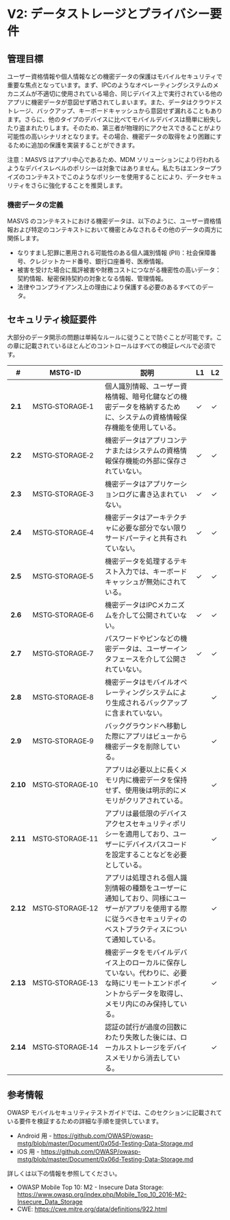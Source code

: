 # V2: データストレージとプライバシー要件

## 管理目標

ユーザー資格情報や個人情報などの機密データの保護はモバイルセキュリティで重要な焦点となっています。まず、IPCのようなオペレーティングシステムのメカニズムが不適切に使用されている場合、同じデバイス上で実行されている他のアプリに機密データが意図せず晒されてしまいます。また、データはクラウドストレージ、バックアップ、キーボードキャッシュから意図せず漏れることもあります。さらに、他のタイプのデバイスに比べてモバイルデバイスは簡単に紛失したり盗まれたりします。そのため、第三者が物理的にアクセスできることがより可能性の高いシナリオとなります。その場合、機密データの取得をより困難にするために追加の保護を実装することができます。

注意：MASVS はアプリ中心であるため、MDM ソリューションにより行われるようなデバイスレベルのポリシーは対象ではありません。私たちはエンタープライズのコンテキストでこのようなポリシーを使用することにより、データセキュリティをさらに強化することを推奨します。

### 機密データの定義

MASVS のコンテキストにおける機密データは、以下のように、ユーザー資格情報および特定のコンテキストにおいて機密とみなされるその他のデータの両方に関係します。

- なりすまし犯罪に悪用される可能性のある個人識別情報 (PII)：社会保障番号、クレジットカード番号、銀行口座番号、医療情報。
- 被害を受けた場合に風評被害や財務コストにつながる機密性の高いデータ：契約情報、秘密保持契約の対象となる情報、管理情報。
- 法律やコンプライアンス上の理由により保護する必要のあるすべてのデータ。

<div style="page-break-after: always;" >
</div>

## セキュリティ検証要件

大部分のデータ開示の問題は単純なルールに従うことで防ぐことが可能です。この章に記載されているほとんどのコントロールはすべての検証レベルで必須です。

| # | MSTG-ID | 説明 | L1 | L2 |
| --- | --- | --- | --- | --- |
| **2.1** | MSTG‑STORAGE‑1 | 個人識別情報、ユーザー資格情報、暗号化鍵などの機密データを格納するために、システムの資格情報保存機能を使用している。 | ✓ | ✓ |
| **2.2** | MSTG‑STORAGE‑2 | 機密データはアプリコンテナまたはシステムの資格情報保存機能の外部に保存されていない。 | ✓ | ✓ |
| **2.3** | MSTG‑STORAGE‑3 | 機密データはアプリケーションログに書き込まれていない。 | ✓ | ✓ |
| **2.4** | MSTG‑STORAGE‑4 | 機密データはアーキテクチャに必要な部分でない限りサードパーティと共有されていない。 | ✓ | ✓ |
| **2.5** | MSTG‑STORAGE‑5 | 機密データを処理するテキスト入力では、キーボードキャッシュが無効にされている。 | ✓ | ✓ |
| **2.6** | MSTG‑STORAGE‑6 | 機密データはIPCメカニズムを介して公開されていない。 | ✓ | ✓ |
| **2.7** | MSTG‑STORAGE‑7 | パスワードやピンなどの機密データは、ユーザーインタフェースを介して公開されていない。 | ✓ | ✓ |
| **2.8** | MSTG‑STORAGE‑8 | 機密データはモバイルオペレーティングシステムにより生成されるバックアップに含まれていない。 |   | ✓ |
| **2.9** | MSTG‑STORAGE‑9 | バックグラウンドへ移動した際にアプリはビューから機密データを削除している。 |  | ✓ |
| **2.10** | MSTG‑STORAGE‑10 | アプリは必要以上に長くメモリ内に機密データを保持せず、使用後は明示的にメモリがクリアされている。 |  | ✓ |
| **2.11** | MSTG‑STORAGE‑11 | アプリは最低限のデバイスアクセスセキュリティポリシーを適用しており、ユーザーにデバイスパスコードを設定することなどを必要としている。 |  | ✓ |
| **2.12** | MSTG‑STORAGE‑12 | アプリは処理される個人識別情報の種類をユーザーに通知しており、同様にユーザーがアプリを使用する際に従うべきセキュリティのベストプラクティスについて通知している。 |  | ✓ |
| **2.13** | MSTG‑STORAGE‑13 | 機密データをモバイルデバイス上のローカルに保存していない。代わりに、必要な時にリモートエンドポイントからデータを取得し、メモリ内にのみ保持している。 |  | ✓ |
| **2.14** | MSTG‑STORAGE‑14 | 認証の試行が過度の回数にわたり失敗した後には、ローカルストレージをデバイスメモリから消去している。 |  | ✓ |

## 参考情報

OWASP モバイルセキュリティテストガイドでは、このセクションに記載されている要件を検証するための詳細な手順を提供しています。

- Android 用 - <https://github.com/OWASP/owasp-mstg/blob/master/Document/0x05d-Testing-Data-Storage.md>
- iOS 用 - <https://github.com/OWASP/owasp-mstg/blob/master/Document/0x06d-Testing-Data-Storage.md>

詳しくは以下の情報を参照してください。

- OWASP Mobile Top 10: M2 - Insecure Data Storage: <https://www.owasp.org/index.php/Mobile_Top_10_2016-M2-Insecure_Data_Storage>
- CWE: <https://cwe.mitre.org/data/definitions/922.html>
